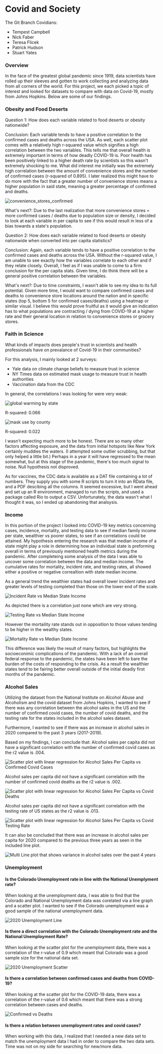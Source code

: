 # Covid and Society

The Git Branch Covidians:

- Tempest Campbell
- Nick Faber
- Teresa Flicek
- Patrick Hudson
- Stuart Yates

### Overview

In the face of the greatest global pandemic since 1919, data scientists have rolled up their sleeves and gotten to work collecting and analyzing data from all corners of the world. For this project, we each picked a topic of interest and looked for datasets to compare with data on Covid-19, mostly from Johns Hopkins. Below are some of our findings.

### Obesity and Food Deserts

Question 1: How does each variable related to food deserts or obesity nationwide?

Conclusion: Each variable tends to have a positive correlation to the confirmed cases and deaths across the USA. As well, each scatter plot comes with a relatively high r-squared value which signifies a high correlation between the two variables. This tells me that overall health is extremely important in terms of how deadly COVID-19 is. Poor health has been positively linked to a higher death rate by scientists so this wasn't extremely shocking to me. What did interest me initially was the extremely high correlation between the amount of convenience stores and the number of confirmed cases (r-squared of 0.895). I later realized this might have to do more with the fact that a greater number of convenience stores means a higher population in said state, meaning a greater percentage of confirmed and deaths. 

![convenience_stores_confirmed](Nutrition/Output/ConvenienceStoresConfirmed.png)

What's next?: Due to the last realization that more convenience stores = more confirmed cases / deaths due to population size or density, I decided to look at each variable in per capita to see if this would result in less of a bias towards a state's population.

Question 2: How does each variable related to food deserts or obesity nationwide when converted into per capita statistics?

Conclusion: Again, each variable tends to have a positive correlation to the confirmed cases and deaths across the USA. Without the r-squared value, I am unable to see exactly how the variables correlate to each other and if they relate closely. Overall, I feel as if I was unable to come to a firm conclusion for the per capita stats. Given time, I do think there will be a general positive correlation between the variables.

What's next?: Due to time constraints, I wasn't able to see my idea to its full potential. Given more time, I would want to compare confirmed cases and deaths to convenience store locations around the nation and in specific states (top 5, bottom 5 for confirmed cases/deaths) using a heatmap or similar visual. I believe this would prove fruitful as it would give an indication has to what populations are contracting / dying from COVID-19 at a higher rate and their general location in relation to convenience stores or grocery stores.

### Faith in Science

What kinds of impacts does people's trust in scientists and health professionals have on prevalance of Covid-19 in their communities?

For this analysis, I mainly looked at 2 surveys:

- Yale data on climate change beliefs to measure trust in science
- NY Times data on estimated mask usage to measure trust in health authorities
- Vaccination data from the CDC

In general, the correlations I was looking for were very weak:

![global warming by state](Science/output/cases-vs-gw-by-state.png)

R-squared: 0.066

![mask use by county](Science/output/cases-vs-masks-by-county.png)

R-squared: 0.022

I wasn't expecting much more to be honest. There are so many other factors affecting exposure, and the data from initial hotspots like New York certainly muddies the waters. (I attempted some outlier scrubbing, but that only helped a little bit.) Perhaps in a year it will have regressed to the mean somewhat, but at this stage of the pandemic, there's too much signal to noise. Null hypothesis not disproved.

As for vaccines, the CDC data is available as a DAT file containing a lot of numbers. They supply you with some R scripts to turn it into an RData file, and a PDF descibing all the columns. It seemed excessive, but I went ahead and set up an R environment, managed to run the scripts, and used a package called Rio to output a CSV. Unfortunately, the data wasn't what I thought it was, so I ended up abandoning that analsysis.

### Income

In this portion of the project I looked into COVID-19 key metrics concerning cases, incidence, mortality, and testing data to see if median family income per state, wealthier vs poorer states, to see if an correlations could be attained. My hypothesis entering the research was that median income of a state might play a role in determining how an individual state is preforming overall in terms of previously mentioned health metrics during the pandemic. After completeing some analysis of the data I was able to uncover some correlation between the data and median income. The cumulative rates for mortality, incident rate, and testing rates, all showed either a positive or negative correaltion with state median income. 

As a general trend the wealthier states had overall lower incident rates and greater levels of testing completed than those on the lower end of the scale.

![Incident Rate vs Median State Income](MedianIncome/Output/Incident_rate_scatter.png)

As depicted there is a correlation just none which are very strong.

![Testing Rate vs Median State Income](MedianIncome/Output/testing_rate_scatter.png)

However the mortaility rate stands out in opposition to those values tending to be higher in the wealthy states. 

![Mortality Rate vs Median State Income](MedianIncome/Output/mortality_rate_scatter.png)

This difference was likely the result of many factors, but highlights the socioeconimic complications of the pandemic. With a lack of an overall federal response to the pandemic, the states have been left to bare the burden of the costs of responding to the crisis. As a result the wealthier states tend to be fairing better overall outside of the initial deadly first months of the pandemic. 

### Alcohol Sales

Utilizing the dataset from the National Institute on Alcohol Abuse and Alcoholism and the covid dataset from Johns Hopkins, I wanted to see if there was any correlation between the alcohol sales in the US and the number of confirmed covid cases, the number of covid deaths, and the testing rate for the states included in the alcohol sales dataset.

Furthermore, I wanted to see if there was an increase in alcohol sales in 2020 compared to the past 3 years (2017-2019).

Based on my findings, I can conclude that:
Alcohol sales per capita did not have a significant correlation with the number of confirmed covid cases as the r2 value is .004. 

![Scatter plot with linear regression for Alcohol Sales Per Capita vs Confirmed Covid Cases](AlcoholSales/Output/Alc-Sales-PerCapita-vs-Confirmed-Cases.png)

Alcohol sales per capita did not have a significant correlation with the number of confirmed covid deaths as the r2 value is .002. 

![Scatter plot with linear regression for Alcohol Sales Per Capita vs Covid Deaths](AlcoholSales/Output/Alc-Sales-PerCapita-vs-Covid-Deaths.png)

Alcohol sales per capita did not have a significant correlation with the testing rate of US states as the r2 value is .013.

![Scatter plot with linear regression for Alcohol Sales Per Capita vs Covid Testing Rate](AlcoholSales/Output/Alc-Sales-PerCapita-vs-Testing-Rate.png)

It can also be concluded that there was an increase in alcohol sales per capita for 2020 compared to the previous three years as seen in the included line plot.

![Multi Line plot that shows variance in alcohol sales over the past 4 years](AlcoholSales/Output/Alc-Sales-PerCapita-past-4-years.png)

### Unemployment
#### Is the Colorado Unemployment rate in line with the National Unemplyment rate?
When looking at the unemployment data, I was able to find that the Colorado and National Unemployment data was corelated via a line graph and a scatter plot. I wanted to see if the Colorado unemployment was a good sample of the national unemployment data.

![2020 Unemployment Line](/Unemployment/Output/2020_National_and_Colorado_UnemploymentRates.png)

#### Is there a direct correlation with the Colorado Unemployment rate and the National Unemployment Rate?
When looking at the scatter plot for the unemployment data, there was a correlation of the r-value of 0.9 which meant that Colorado was a good sample size for the national data set.

![2020 Unemployment Scatter](https://github.com/teresaflicek/Project1/blob/main/Unemployment/Output/2020%20National%20vs.%20Colorado%20Unemployment%20Rate.png?raw=true)

#### Is there a correlation between confirmed cases and deaths from COVID-19?
When looking at the scatter plot for the COVID-19 data, there was a correlation of the r-value of 0.6 which meant that there was a strong correlation between cases and deaths.

![Confirmed vs Deaths](https://github.com/teresaflicek/Project1/blob/main/Unemployment/Output/Confirmed%20vs%20Deaths.png?raw=true)

#### Is there a relation between unemployment rates and covid cases?
When working with this data, I realized that I needed a new data set to match the unemployment data I had in order to compare the two data sets. Time was not on my side for searching for new/more data. 

